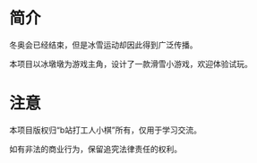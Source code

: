 # 简介
冬奥会已经结束，但是冰雪运动却因此得到广泛传播。

本项目以冰墩墩为游戏主角，设计了一款滑雪小游戏，欢迎体验试玩。


# 注意
本项目版权归“b站打工人小棋”所有，仅用于学习交流。

如有非法的商业行为，保留追究法律责任的权利。
